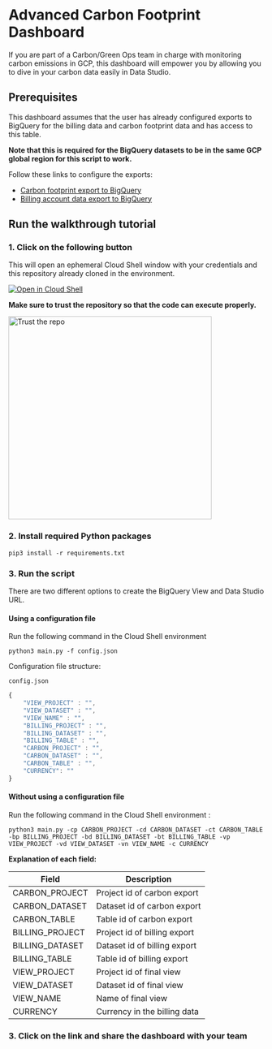 # Advanced Carbon Footprint Dashboard

If you are part of a Carbon/Green Ops team in charge with monitoring carbon emissions in GCP, this dashboard will empower you by allowing you to dive in your carbon data easily in Data Studio.

## Prerequisites

This dashboard assumes that the user has already configured exports to BigQuery for the billing data and carbon footprint data and has access to this table.

**Note that this is required for the BigQuery datasets to be in the same GCP global region for this script to work.**

Follow these links to configure the exports:
* [Carbon footprint export to BigQuery](https://cloud.google.com/carbon-footprint/docs/export)
* [Billing account data export to BigQuery](https://cloud.google.com/billing/docs/how-to/export-data-bigquery#setup)

## Run the walkthrough tutorial

### 1. Click on the following button
This will open an ephemeral Cloud Shell window with your credentials and this repository already cloned in the environment. 

[![Open in Cloud Shell](https://gstatic.com/cloudssh/images/open-btn.svg)](https://shell.cloud.google.com/cloudshell/editor?cloudshell_git_repo=https://github.com/bensadikgoogle/CarbonFootprintDashboardCreator.git)

**Make sure to trust the repository so that the code can execute properly.**

<img src="https://github.com/bensadikgoogle/CarbonFootprintDashboardCreator/blob/main/images/trust_repo.png" alt="Trust the repo" style="width:400px;"/>


### 2. Install required Python packages
`
pip3 install -r requirements.txt
`

### 3. Run the script

There are two different options to create the BigQuery View and Data Studio URL.

#### Using a configuration file 

Run the following command in the Cloud Shell environment

`
python3 main.py -f config.json
`

Configuration file structure:

`
config.json
`
```javascript
{
    "VIEW_PROJECT" : "", 
    "VIEW_DATASET" : "", 
    "VIEW_NAME" : "", 
    "BILLING_PROJECT" : "",
    "BILLING_DATASET" : "",
    "BILLING_TABLE" : "",
    "CARBON_PROJECT" : "",
    "CARBON_DATASET" : "",
    "CARBON_TABLE" : "",
    "CURRENCY": "" 
}
```

#### Without using a configuration file

Run the following command in the Cloud Shell environment : 

`
python3 main.py -cp CARBON_PROJECT -cd CARBON_DATASET -ct CARBON_TABLE -bp BILLING_PROJECT -bd BILLING_DATASET -bt BILLING_TABLE -vp VIEW_PROJECT -vd VIEW_DATASET -vn VIEW_NAME -c CURRENCY
`

**Explanation of each field:**

Field | Description
--- | ---
CARBON_PROJECT  | Project id of carbon export
CARBON_DATASET | Dataset id of carbon export
CARBON_TABLE | Table id of carbon export
BILLING_PROJECT | Project id of billing export
BILLING_DATASET | Dataset id of billing export
BILLING_TABLE  | Table id of billing export
VIEW_PROJECT  | Project id of final view
VIEW_DATASET  | Dataset id of final view
VIEW_NAME  | Name of final view
CURRENCY | Currency in the billing data

### 3. Click on the link and share the dashboard with your team
